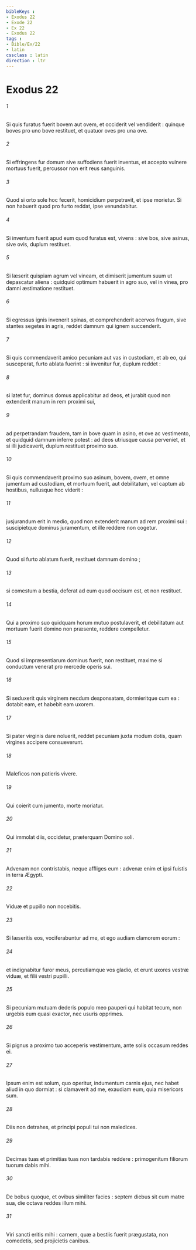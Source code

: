 ```yaml
---
bibleKeys : 
- Exodus 22
- Exode 22
- Ex 22
- Exodus 22
tags : 
- Bible/Ex/22
- latin
cssclass : latin
direction : ltr
---
```


# Exodus 22

###### 1
Si quis furatus fuerit bovem aut ovem, et occiderit vel vendiderit : quinque boves pro uno bove restituet, et quatuor oves pro una ove.
###### 2
Si effringens fur domum sive suffodiens fuerit inventus, et accepto vulnere mortuus fuerit, percussor non erit reus sanguinis.
###### 3
Quod si orto sole hoc fecerit, homicidium perpetravit, et ipse morietur. Si non habuerit quod pro furto reddat, ipse venundabitur.
###### 4
Si inventum fuerit apud eum quod furatus est, vivens : sive bos, sive asinus, sive ovis, duplum restituet.
###### 5
Si læserit quispiam agrum vel vineam, et dimiserit jumentum suum ut depascatur aliena : quidquid optimum habuerit in agro suo, vel in vinea, pro damni æstimatione restituet.
###### 6
Si egressus ignis invenerit spinas, et comprehenderit acervos frugum, sive stantes segetes in agris, reddet damnum qui ignem succenderit.
###### 7
Si quis commendaverit amico pecuniam aut vas in custodiam, et ab eo, qui susceperat, furto ablata fuerint : si invenitur fur, duplum reddet :
###### 8
si latet fur, dominus domus applicabitur ad deos, et jurabit quod non extenderit manum in rem proximi sui,
###### 9
ad perpetrandam fraudem, tam in bove quam in asino, et ove ac vestimento, et quidquid damnum inferre potest : ad deos utriusque causa perveniet, et si illi judicaverit, duplum restituet proximo suo.
###### 10
Si quis commendaverit proximo suo asinum, bovem, ovem, et omne jumentum ad custodiam, et mortuum fuerit, aut debilitatum, vel captum ab hostibus, nullusque hoc viderit :
###### 11
jusjurandum erit in medio, quod non extenderit manum ad rem proximi sui : suscipietque dominus juramentum, et ille reddere non cogetur.
###### 12
Quod si furto ablatum fuerit, restituet damnum domino ;
###### 13
si comestum a bestia, deferat ad eum quod occisum est, et non restituet.
###### 14
Qui a proximo suo quidquam horum mutuo postulaverit, et debilitatum aut mortuum fuerit domino non præsente, reddere compelletur.
###### 15
Quod si impræsentiarum dominus fuerit, non restituet, maxime si conductum venerat pro mercede operis sui.
###### 16
Si seduxerit quis virginem necdum desponsatam, dormieritque cum ea : dotabit eam, et habebit eam uxorem.
###### 17
Si pater virginis dare noluerit, reddet pecuniam juxta modum dotis, quam virgines accipere consueverunt.
###### 18
Maleficos non patieris vivere.
###### 19
Qui coierit cum jumento, morte moriatur.
###### 20
Qui immolat diis, occidetur, præterquam Domino soli.
###### 21
Advenam non contristabis, neque affliges eum : advenæ enim et ipsi fuistis in terra Ægypti.
###### 22
Viduæ et pupillo non nocebitis.
###### 23
Si læseritis eos, vociferabuntur ad me, et ego audiam clamorem eorum :
###### 24
et indignabitur furor meus, percutiamque vos gladio, et erunt uxores vestræ viduæ, et filii vestri pupilli.
###### 25
Si pecuniam mutuam dederis populo meo pauperi qui habitat tecum, non urgebis eum quasi exactor, nec usuris opprimes.
###### 26
Si pignus a proximo tuo acceperis vestimentum, ante solis occasum reddes ei.
###### 27
Ipsum enim est solum, quo operitur, indumentum carnis ejus, nec habet aliud in quo dormiat : si clamaverit ad me, exaudiam eum, quia misericors sum.
###### 28
Diis non detrahes, et principi populi tui non maledices.
###### 29
Decimas tuas et primitias tuas non tardabis reddere : primogenitum filiorum tuorum dabis mihi.
###### 30
De bobus quoque, et ovibus similiter facies : septem diebus sit cum matre sua, die octava reddes illum mihi.
###### 31
Viri sancti eritis mihi : carnem, quæ a bestiis fuerit prægustata, non comedetis, sed projicietis canibus.
